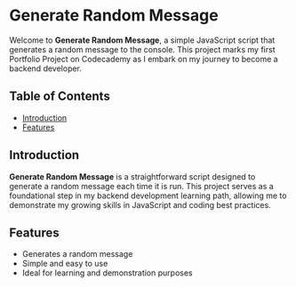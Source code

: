 # Generate Random Message

Welcome to **Generate Random Message**, a simple JavaScript script that generates a random message to the console. This project marks my first Portfolio Project on Codecademy as I embark on my journey to become a backend developer.

## Table of Contents

- [Introduction](#introduction)
- [Features](#features)

## Introduction

**Generate Random Message** is a straightforward script designed to generate a random message each time it is run. This project serves as a foundational step in my backend development learning path, allowing me to demonstrate my growing skills in JavaScript and coding best practices.

## Features

- Generates a random message
- Simple and easy to use
- Ideal for learning and demonstration purposes
